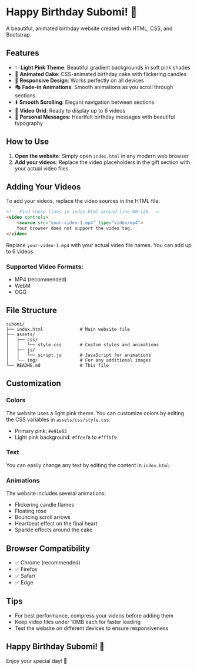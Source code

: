# Happy Birthday Subomi! 🎂

A beautiful, animated birthday website created with HTML, CSS, and Bootstrap.

## Features

- ✨ **Light Pink Theme**: Beautiful gradient backgrounds in soft pink shades
- 🎂 **Animated Cake**: CSS-animated birthday cake with flickering candles
- 📱 **Responsive Design**: Works perfectly on all devices
- 🎭 **Fade-in Animations**: Smooth animations as you scroll through sections
- ⬇️ **Smooth Scrolling**: Elegant navigation between sections
- 🎥 **Video Grid**: Ready to display up to 6 videos
- 💝 **Personal Messages**: Heartfelt birthday messages with beautiful typography

## How to Use

1. **Open the website**: Simply open `index.html` in any modern web browser
2. **Add your videos**: Replace the video placeholders in the gift section with your actual video files

## Adding Your Videos

To add your videos, replace the video sources in the HTML file:

```html
<!-- Find these lines in index.html around line 80-120 -->
<video controls>
    <source src="your-video-1.mp4" type="video/mp4">
    Your browser does not support the video tag.
</video>
```

Replace `your-video-1.mp4` with your actual video file names. You can add up to 6 videos.

### Supported Video Formats:
- MP4 (recommended)
- WebM
- OGG

## File Structure

```
subomi/
├── index.html              # Main website file
├── assets/
│   ├── css/
│   │   └── style.css       # Custom styles and animations
│   ├── js/
│   │   └── script.js       # JavaScript for animations
│   └── img/                # For any additional images
└── README.md               # This file
```

## Customization

### Colors
The website uses a light pink theme. You can customize colors by editing the CSS variables in `assets/css/style.css`:

- Primary pink: `#e91e63`
- Light pink background: `#ffeef8` to `#fff5f9`

### Text
You can easily change any text by editing the content in `index.html`.

### Animations
The website includes several animations:
- Flickering candle flames
- Floating rose
- Bouncing scroll arrows
- Heartbeat effect on the final heart
- Sparkle effects around the cake

## Browser Compatibility

- ✅ Chrome (recommended)
- ✅ Firefox
- ✅ Safari
- ✅ Edge

## Tips

- For best performance, compress your videos before adding them
- Keep video files under 10MB each for faster loading
- Test the website on different devices to ensure responsiveness

## Happy Birthday Subomi! 🎉

Enjoy your special day! 💖 